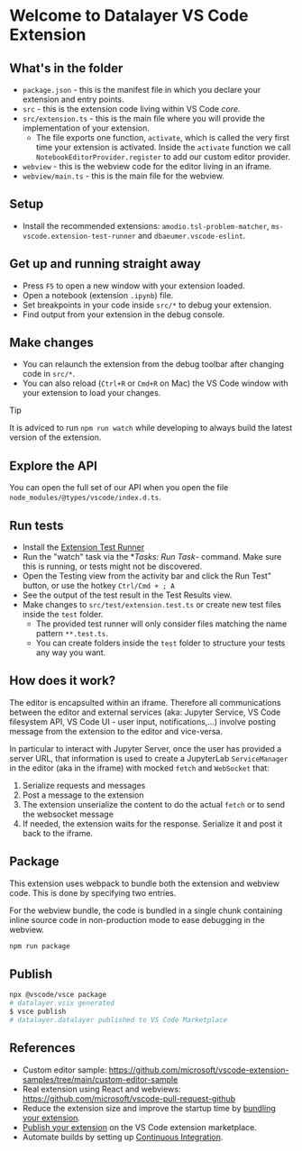 # Welcome to Datalayer VS Code Extension

## What's in the folder

- `package.json` - this is the manifest file in which you declare your extension and entry points.
- `src` - this is the extension code living within VS Code _core_.
- `src/extension.ts` - this is the main file where you will provide the implementation of your extension.
  - The file exports one function, `activate`, which is called the very first time your extension is activated.
    Inside the `activate` function we call `NotebookEditorProvider.register` to add our custom editor provider.
- `webview` - this is the webview code for the editor living in an iframe.
- `webview/main.ts` - this is the main file for the webview.

## Setup

- Install the recommended extensions: `amodio.tsl-problem-matcher`, `ms-vscode.extension-test-runner` and `dbaeumer.vscode-eslint`.

## Get up and running straight away

- Press `F5` to open a new window with your extension loaded.
- Open a notebook (extension `.ipynb`) file.
- Set breakpoints in your code inside `src/*` to debug your extension.
- Find output from your extension in the debug console.

## Make changes

- You can relaunch the extension from the debug toolbar after changing code in `src/*`.
- You can also reload (`Ctrl+R` or `Cmd+R` on Mac) the VS Code window with your extension to load your changes.

> [!TIP]
> It is adviced to run `npm run watch` while developing to always build the latest version of the extension.

## Explore the API

You can open the full set of our API when you open the file `node_modules/@types/vscode/index.d.ts`.

## Run tests

- Install the [Extension Test Runner](https://marketplace.visualstudio.com/items?itemName=ms-vscode.extension-test-runner)
- Run the "watch" task via the **Tasks: Run Task*- command. Make sure this is running, or tests might not be discovered.
- Open the Testing view from the activity bar and click the Run Test" button, or use the hotkey `Ctrl/Cmd + ; A`
- See the output of the test result in the Test Results view.
- Make changes to `src/test/extension.test.ts` or create new test files inside the `test` folder.
  - The provided test runner will only consider files matching the name pattern `**.test.ts`.
  - You can create folders inside the `test` folder to structure your tests any way you want.

## How does it work?

The editor is encapsulted within an iframe. Therefore all communications between the editor and external services (aka: Jupyter Service, VS Code filesystem API, VS Code UI - user input, notifications,...) involve posting message from the extension to the editor and vice-versa.

In particular to interact with Jupyter Server, once the user has provided a server URL, that information is used to create a JupyterLab `ServiceManager` in the editor (aka in the iframe) with mocked `fetch` and `WebSocket` that:

1. Serialize requests and messages
2. Post a message to the extension
3. The extension unserialize the content to do the actual `fetch` or to send the websocket message
4. If needed, the extension waits for the response. Serialize it and post it back to the iframe.

## Package

This extension uses webpack to bundle both the extension and webview code. This is done by specifying two entries.

For the webview bundle, the code is bundled in a single chunk containing inline source code in non-production mode to ease debugging in the webview.

```bash
npm run package
```

## Publish

```bash
npx @vscode/vsce package
# datalayer.vsix generated
$ vsce publish
# datalayer.datalayer published to VS Code Marketplace
```

## References

- Custom editor sample: https://github.com/microsoft/vscode-extension-samples/tree/main/custom-editor-sample
- Real extension using React and webviews: https://github.com/microsoft/vscode-pull-request-github
- Reduce the extension size and improve the startup time by [bundling your extension](https://code.visualstudio.com/api/working-with-extensions/bundling-extension).
- [Publish your extension](https://code.visualstudio.com/api/working-with-extensions/publishing-extension) on the VS Code extension marketplace.
- Automate builds by setting up [Continuous Integration](https://code.visualstudio.com/api/working-with-extensions/continuous-integration).
